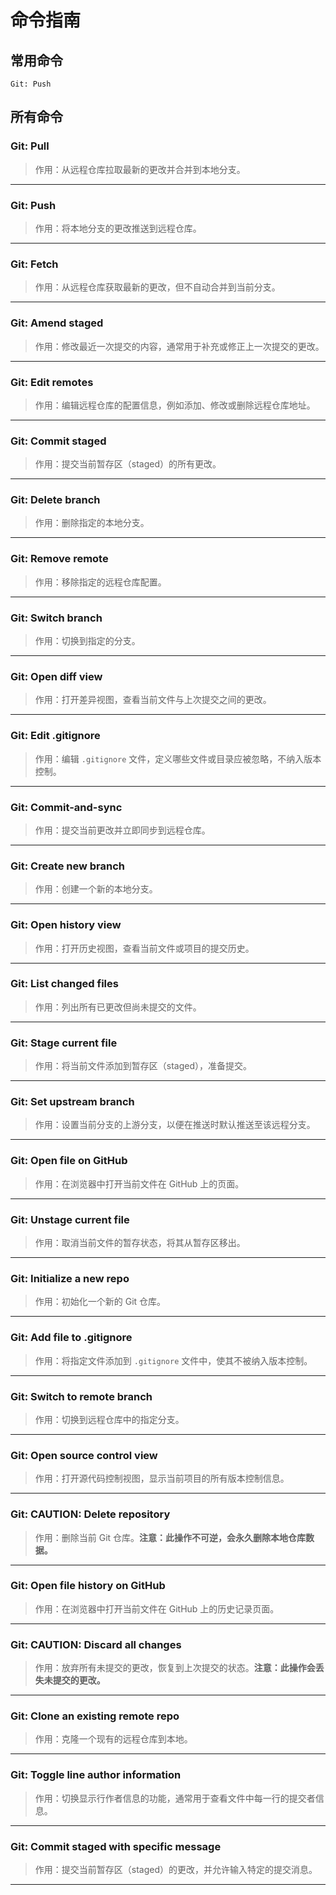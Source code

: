 # 命令指南

## 常用命令

```
Git: Push
```

## 所有命令

### **Git: Pull**

> 作用：从远程仓库拉取最新的更改并合并到本地分支。

---

### **Git: Push**

> 作用：将本地分支的更改推送到远程仓库。

---

### **Git: Fetch**

> 作用：从远程仓库获取最新的更改，但不自动合并到当前分支。

---

### **Git: Amend staged**

> 作用：修改最近一次提交的内容，通常用于补充或修正上一次提交的更改。

---

### **Git: Edit remotes**

> 作用：编辑远程仓库的配置信息，例如添加、修改或删除远程仓库地址。

---

### **Git: Commit staged**

> 作用：提交当前暂存区（staged）的所有更改。

---

### **Git: Delete branch**

> 作用：删除指定的本地分支。

---

### **Git: Remove remote**

> 作用：移除指定的远程仓库配置。

---

### **Git: Switch branch**

> 作用：切换到指定的分支。

---

### **Git: Open diff view**

> 作用：打开差异视图，查看当前文件与上次提交之间的更改。

---

### **Git: Edit .gitignore**

> 作用：编辑 `.gitignore` 文件，定义哪些文件或目录应被忽略，不纳入版本控制。

---

### **Git: Commit-and-sync**

> 作用：提交当前更改并立即同步到远程仓库。

---

### **Git: Create new branch**

> 作用：创建一个新的本地分支。

---

### **Git: Open history view**

> 作用：打开历史视图，查看当前文件或项目的提交历史。

---

### **Git: List changed files**

> 作用：列出所有已更改但尚未提交的文件。

---

### **Git: Stage current file**

> 作用：将当前文件添加到暂存区（staged），准备提交。

---

### **Git: Set upstream branch**

> 作用：设置当前分支的上游分支，以便在推送时默认推送至该远程分支。

---

### **Git: Open file on GitHub**

> 作用：在浏览器中打开当前文件在 GitHub 上的页面。

---

### **Git: Unstage current file**

> 作用：取消当前文件的暂存状态，将其从暂存区移出。

---

### **Git: Initialize a new repo**

> 作用：初始化一个新的 Git 仓库。

---

### **Git: Add file to .gitignore**

> 作用：将指定文件添加到 `.gitignore` 文件中，使其不被纳入版本控制。

---

### **Git: Switch to remote branch**

> 作用：切换到远程仓库中的指定分支。

---

### **Git: Open source control view**

> 作用：打开源代码控制视图，显示当前项目的所有版本控制信息。

---

### **Git: CAUTION: Delete repository**

> 作用：删除当前 Git 仓库。**注意：此操作不可逆，会永久删除本地仓库数据。**

---

### **Git: Open file history on GitHub**

> 作用：在浏览器中打开当前文件在 GitHub 上的历史记录页面。

---

### **Git: CAUTION: Discard all changes**

> 作用：放弃所有未提交的更改，恢复到上次提交的状态。**注意：此操作会丢失未提交的更改。**

---

### **Git: Clone an existing remote repo**

> 作用：克隆一个现有的远程仓库到本地。

---

### **Git: Toggle line author information**

> 作用：切换显示行作者信息的功能，通常用于查看文件中每一行的提交者信息。

---

### **Git: Commit staged with specific message**

> 作用：提交当前暂存区（staged）的更改，并允许输入特定的提交消息。

---